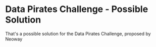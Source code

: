 # Data Pirates Challenge - Possible Solution
That's a possible solution for the Data Pirates Challenge, proposed by Neoway
